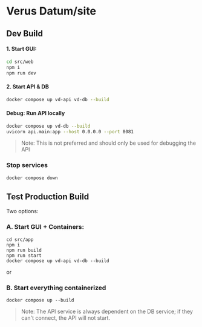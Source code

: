 # Verus Datum/site

## Dev Build
#### 1. Start GUI:
```bash
cd src/web
npm i
npm run dev
```
#### 2. Start API & DB
```bash
docker compose up vd-api vd-db --build
```

#### Debug: Run API locally
```bash
docker compose up vd-db --build
uvicorn api.main:app --host 0.0.0.0 --port 8081
```
> Note: This is not preferred and should only be used for debugging the API


### Stop services
```bash
docker compose down
```

## Test Production Build
Two options:
### A. Start GUI + Containers:
```
cd src/app
npm i
npm run build
npm run start
docker compose up vd-api vd-db --build
```
or
### B. Start everything containerized
```
docker compose up --build
```

> Note: The API service is always dependent on the DB service; if they can't connect, the API will not start.
